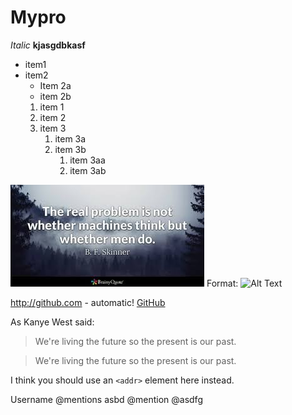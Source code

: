# Mypro
_Italic_
__kjasgdbkasf__

* item1
* item2
  * Item 2a
  * item 2b
  1. item 1
  1. item 2
  1. item 3
     1. item 3a
     1. item 3b
        1. item 3aa
        1. item 3ab


![GitHub Logo](/4.jpg)
Format: ![Alt Text](url)


http://github.com - automatic!
[GitHub](http://github.com)

As Kanye West said:

> We're living the future so the present is our past.

> We're living the future so 
> the present is our past.

I think you should use an
`<addr>` element here instead.

Username @mentions
asbd @mention
@asdfg
